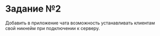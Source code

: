 # Задание №2

Добавить в приложение чата возможность устанавливать клиентам свой никнейм при подключении к серверу.
